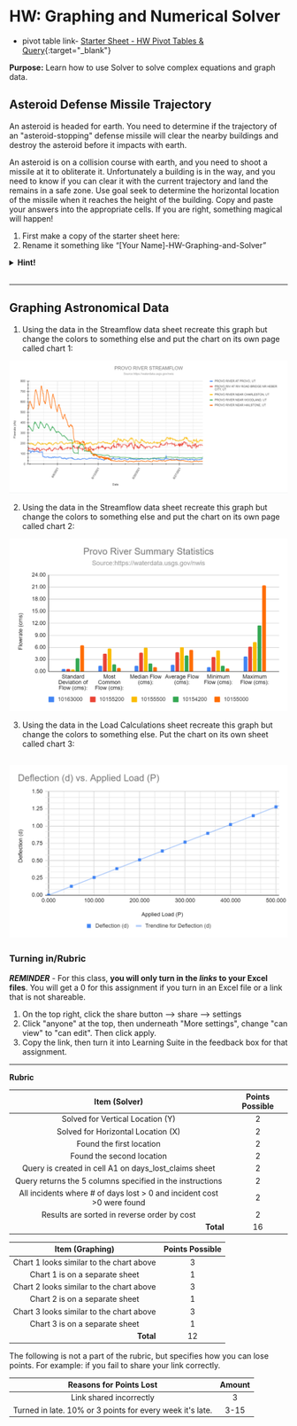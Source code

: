 # HW: Graphing and Numerical Solver
- pivot table link-   [Starter Sheet - HW Pivot Tables & Query](https://docs.google.com/spreadsheets/d/1__eHBgjb9pZAlpfAtQ35LTMt8a-BroQ79vLmHEwzdzU/edit?gid=0#gid=0){:target="_blank"}

**Purpose:** Learn how to use Solver to solve complex equations and graph data.

## Asteroid Defense Missile Trajectory
An asteroid is headed for earth. You need to determine if the trajectory of an "asteroid-stopping" defense missile will clear the nearby buildings and destroy the asteroid before it impacts with earth.

An asteroid is on a collision course with earth, and you need to shoot a missile at it to obliterate it. 
Unfortunately a building is in the way, and you need to know if you can clear it with the current trajectory and 
land the remains in a safe zone. Use goal seek to determine the horizontal location of the missile when it reaches the height of the building. Copy and paste your answers into the appropriate cells. If you are right, something magical will happen!

1. First make a copy of the starter sheet here:
2. Rename it something like “[Your Name]-HW-Graphing-and-Solver”

<details>
<summary><b>Hint!</b></summary>
  
Type the equation into K21 dependent on K22 (X). Run a Goal seek on K21 to equal 50 by changing the (X) value. Approach the Y value from both sides (You will need to initially set your (x) value to a low number and then a high number).
</details>
<br>

---
## Graphing Astronomical Data

1. Using the data in the Streamflow data sheet recreate this graph but change the colors to something else and put the chart on its own page called chart 1:

![img_2.png](graphing_images/img_2.png)

2. Using the data in the Streamflow data sheet recreate this graph but change the colors to something else and put the chart on its own page called chart 2:

![img_3.png](graphing_images/img_3.png)

3. Using the data in the Load Calculations sheet recreate this graph but change the colors to something else. Put the chart on its own sheet called chart 3:

![img_4.png](graphing_images/img_4.png)
---
### Turning in/Rubric

**_REMINDER_** - For this class, **you will only turn in the _links_ to your Excel files**. You will get a 0 for this assignment if you turn in an Excel file or a link that is not shareable. 

1. On the top right, click the share button --> share --> settings
2. Click "anyone" at the top, then underneath "More settings", change "can view" to "can edit". Then click apply. 
3. Copy the link, then turn it into Learning Suite in the feedback box for that assignment.

---

**Rubric**

|                             Item (Solver)                              | Points Possible |
|:----------------------------------------------------------------------:|:---------------:|
|                    Solved for Vertical Location (Y)                    |        2        |
|                   Solved for Horizontal Location (X)                   |        2        |
|                        Found the first location                        |        2        |
|                       Found the second location                        |        2        |
|         Query is created in cell A1 on days_lost_claims sheet          |        2        |
|       Query returns the 5 columns specified in the instructions        |        2        |
| All incidents where # of days lost > 0 and incident cost >0 were found |        2        |
|              Results are sorted in reverse order by cost               |        2        |
|             <div style="text-align: right">**Total**</div>             |       16        |

|                Item (Graphing)                 | Points Possible |
|:----------------------------------------------:|:---------------:|
|    Chart 1 looks similar to the chart above    |        3        |
|         Chart 1 is on a separate sheet         |        1        |
|    Chart 2 looks similar to the chart above    |        3        |
|         Chart 2 is on a separate sheet         |        1        |
|    Chart 3 looks similar to the chart above    |        3        |
|         Chart 3 is on a separate sheet         |        1        |
| <div style="text-align: right">**Total**</div> |       12        |

The following is not a part of the rubric, but specifies how you can lose points. For example: if you fail to share your link correctly.

|                      **Reasons for Points Lost**                      | **Amount** |  
|:---------------------------------------------------------------------:|:----------:|
|                        Link shared incorrectly                        |     3      |
|       Turned in late. 10% or 3 points for every week it's late.       |    3-15    |
